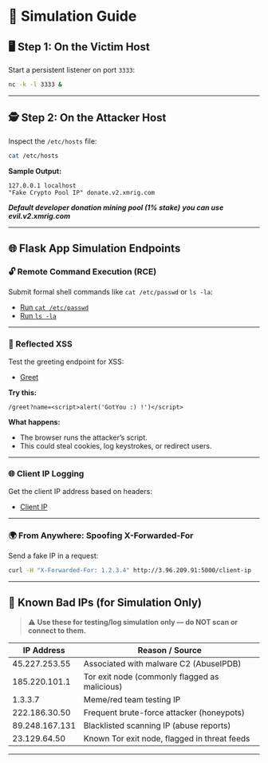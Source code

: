 # 🧪 Simulation Guide

## 🖥️ Step 1: On the Victim Host

Start a persistent listener on port `3333`:

```bash
nc -k -l 3333 &
```

---

## 🕵️ Step 2: On the Attacker Host

Inspect the `/etc/hosts` file:

```bash
cat /etc/hosts
```

**Sample Output:**
```
127.0.0.1 localhost
"Fake Crypto Pool IP" donate.v2.xmrig.com
```
***Default developer donation mining pool (1% stake)***
***you can use evil.v2.xmrig.com***

---

## 🌐 Flask App Simulation Endpoints

### 🔓 Remote Command Execution (RCE)

Submit formal shell commands like `cat /etc/passwd` or `ls -la`:

- [Run `cat /etc/passwd`](http://3.96.209.91:5000/cmd?exec=cat%20/etc/passwd)
- [Run `ls -la`](http://3.96.209.91:5000/cmd?exec=ls%20-la)

---

### 💬 Reflected XSS

Test the greeting endpoint for XSS:

- [Greet](http://3.96.209.91:5000/greet)

**Try this:**
```
/greet?name=<script>alert('GotYou :) !')</script>
```

**What happens:**
- The browser runs the attacker’s script.
- This could steal cookies, log keystrokes, or redirect users.

---

### 🌐 Client IP Logging

Get the client IP address based on headers:

- [Client IP](http://3.96.209.91:5000/client-ip)

---

### 🌍 From Anywhere: Spoofing X-Forwarded-For

Send a fake IP in a request:

```bash
curl -H "X-Forwarded-For: 1.2.3.4" http://3.96.209.91:5000/client-ip
```

---

## 🚨 Known Bad IPs (for Simulation Only)

> ⚠️ **Use these for testing/log simulation only — do NOT scan or connect to them.**

| IP Address       | Reason / Source                             |
|------------------|----------------------------------------------|
| 45.227.253.55    | Associated with malware C2 (AbuseIPDB)       |
| 185.220.101.1    | Tor exit node (commonly flagged as malicious)|
| 1.3.3.7          | Meme/red team testing IP                     |
| 222.186.30.50    | Frequent brute-force attacker (honeypots)    |
| 89.248.167.131   | Blacklisted scanning IP (abuse reports)      |
| 23.129.64.50     | Known Tor exit node, flagged in threat feeds |

---
